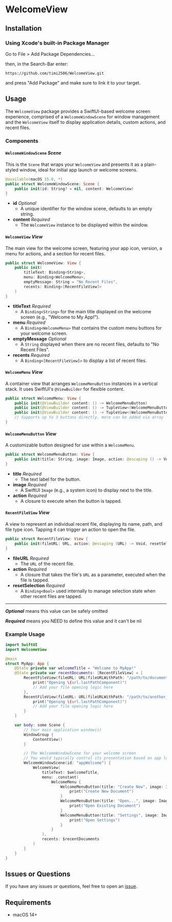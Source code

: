 # WelcomeView

## Installation

### Using Xcode's built-in Package Manager

Go to File \> Add Package Dependencies...

then, in the Search-Bar enter:

`https://github.com/timi2506/WelcomeView.git`

and press "Add Package" and make sure to link it to your target.

## Usage

The `WelcomeView` package provides a SwiftUI-based welcome screen experience, comprised of a `WelcomeWindowScene` for window management and the `WelcomeView` itself to display application details, custom actions, and recent files.

### Components

#### `WelcomeWindowScene` *Scene*

This is the `Scene` that wraps your `WelcomeView` and presents it as a plain-styled window, ideal for initial app launch or welcome screens.

```swift
@available(macOS 15.0, *)
public struct WelcomeWindowScene: Scene {
    public init(id: String? = nil, content: WelcomeView)
}
```

  - **id** *Optional*
      - A unique identifier for the window scene, defaults to an empty string.
  - **content** *Required*
      - The `WelcomeView` instance to be displayed within the window.

#### `WelcomeView` *View*

The main view for the welcome screen, featuring your app icon, version, a menu for actions, and a section for recent files.

```swift
public struct WelcomeView: View {
    public init(
        titleText: Binding<String>,
        menu: Binding<WelcomeMenu>,
        emptyMessage: String = "No Recent Files",
        recents: Binding<[RecentFileView]>
    )
}
```

  - **titleText** *Required*
      - A `Binding<String>` for the main title displayed on the welcome screen (e.g., "Welcome to My App\!").
  - **menu** *Required*
      - A `Binding<WelcomeMenu>` that contains the custom menu buttons for your welcome screen.
  - **emptyMessage** *Optional*
      - A `String` displayed when there are no recent files, defaults to "No Recent Files".
  - **recents** *Required*
      - A `Binding<[RecentFileView]>` to display a list of recent files.

#### `WelcomeMenu` *View*

A container view that arranges `WelcomeMenuButton` instances in a vertical stack. It uses SwiftUI's `@ViewBuilder` for flexible content.

```swift
public struct WelcomeMenu: View {
    public init(@ViewBuilder content: () -> WelcomeMenuButton)
    public init(@ViewBuilder content: () -> TupleView<(WelcomeMenuButton, WelcomeMenuButton)>)
    public init(@ViewBuilder content: () -> TupleView<(WelcomeMenuButton, WelcomeMenuButton, WelcomeMenuButton)>)
    // Supports up to 3 buttons directly, more can be added via array
}
```

#### `WelcomeMenuButton` *View*

A customizable button designed for use within a `WelcomeMenu`.

```swift
public struct WelcomeMenuButton: View {
    public init(title: String, image: Image, action: @escaping () -> Void)
}
```

  - **title** *Required*
      - The text label for the button.
  - **image** *Required*
      - A SwiftUI `Image` (e.g., a system icon) to display next to the title.
  - **action** *Required*
      - A closure to execute when the button is tapped.

#### `RecentFileView` *View*

A view to represent an individual recent file, displaying its name, path, and file type icon. Tapping it can trigger an action to open the file.

```swift
public struct RecentFileView: View {
    public init(fileURL: URL, action: @escaping (URL) -> Void, resetSelection: Binding<Bool>)
}
```

  - **fileURL** *Required*
      - The `URL` of the recent file.
  - **action** *Required*
      - A closure that takes the file's `URL` as a parameter, executed when the file is tapped.
  - **resetSelection** *Required*
      - A `Binding<Bool>` used internally to manage selection state when other recent files are tapped.

-----

***Optional*** means this value can be safely omitted

***Required*** means you NEED to define this value and it can't be nil

### Example Usage

```swift
import SwiftUI
import WelcomeView

@main
struct MyApp: App {
    @State private var welcomeTitle = "Welcome to MyApp!"
    @State private var recentDocuments: [RecentFileView] = [
        RecentFileView(fileURL: URL(fileURLWithPath: "/path/to/document1.txt")) { url in
            print("Opening \(url.lastPathComponent)")
            // Add your file opening logic here
        },
        RecentFileView(fileURL: URL(fileURLWithPath: "/path/to/another_project.md")) { url in
            print("Opening \(url.lastPathComponent)")
            // Add your file opening logic here
        }
    ]

    var body: some Scene {
        // Your main application window(s)
        WindowGroup {
            ContentView()
        }

        // The WelcomeWindowScene for your welcome screen
        // You would typically control its presentation based on app logic (e.g., first launch)
        WelcomeWindowScene(id: "appWelcome") {
            WelcomeView(
                titleText: $welcomeTitle,
                menu: .constant(
                    WelcomeMenu {
                        WelcomeMenuButton(title: "Create New", image: Image(systemName: "plus.document.fill")) {
                            print("Create New Document")
                        }
                        WelcomeMenuButton(title: "Open...", image: Image(systemName: "folder.fill.badge.plus")) {
                            print("Open Existing Document")
                        }
                        WelcomeMenuButton(title: "Settings", image: Image(systemName: "gearshape.fill")) {
                            print("Open Settings")
                        }
                    }
                ),
                recents: $recentDocuments
            )
        }
    }
}
```

## Issues or Questions

If you have any issues or questions, feel free to open an [issue](https://www.google.com/search?q=https://github.com/timi2506/WelcomeView/issues/new/choose).

## Requirements

  - macOS 14+
